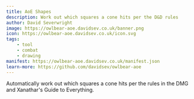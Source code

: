 ```yaml
---
title: AoE Shapes
description: Work out which squares a cone hits per the D&D rules
author: David Severwright
image: https://owlbear-aoe.davidsev.co.uk/banner.png
icon: https://owlbear-aoe.davidsev.co.uk/icon.svg
tags:
    - tool
    - combat
    - drawing
manifest: https://owlbear-aoe.davidsev.co.uk/manifest.json
learn-more: https://github.com/davidsev/owlbear-aoe
---
```


Automatically work out which squares a cone hits per the rules in the DMG and Xanathar's Guide to Everything.

